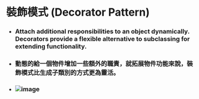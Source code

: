 裝飾模式 (Decorator Pattern)
=====
* ### Attach additional responsibilities to an object dynamically. Decorators provide a flexible alternative to subclassing for extending functionality.
* ### 動態的給一個物件增加一些額外的職責，就拓展物件功能來說，裝飾模式比生成子類別的方式更為靈活。
* ### ![image]()
